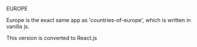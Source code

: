 EUROPE

Europe is the exact same app as 'countries-of-europe', which is written in vanilla js.

This version is converted to React.js



